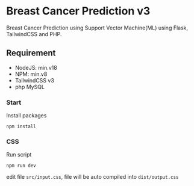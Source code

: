 # Breast Cancer Prediction v3
Breast Cancer Prediction using Support Vector Machine(ML) using Flask, TailwindCSS and PHP.


## Requirement
* NodeJS: min.v18
* NPM: min.v8
* TailwindCSS v3
* php MySQL

### Start
Install packages
```
npm install
```

### CSS
Run script
```
npm run dev
```
edit file `src/input.css`, file will be auto compiled into `dist/output.css`

